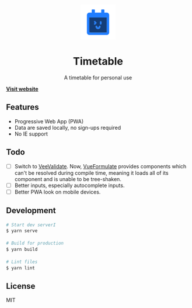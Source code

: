 <p align="center">
  <img src="./public/img/icons/icon-96x96.png" alt="logo">
</p>

<h1 align="center">Timetable</h1>

<p align="center">A timetable for personal use</p>

[**Visit website**](https://timetable.bjornlu.com)

## Features

- Progressive Web App (PWA)
- Data are saved locally, no sign-ups required
- No IE support

## Todo

- [ ] Switch to [VeeValidate](https://logaretm.github.io/vee-validate/). Now, [VueFormulate](https://vueformulate.com/) provides components which can't be resolved during compile time, meaning it loads all of its component and is unable to be tree-shaken.
- [ ] Better inputs, especially autocomplete inputs.
- [ ] Better PWA look on mobile devices.

## Development

```bash
# Start dev serverI
$ yarn serve

# Build for production
$ yarn build

# Lint files
$ yarn lint
```

## License

MIT

